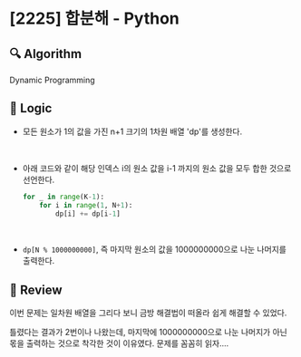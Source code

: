 # [2225] 합분해 - Python

## :mag: Algorithm

Dynamic Programming

## :round_pushpin: Logic

- 모든 원소가 1의 값을 가진 n+1 크기의 1차원 배열 'dp'를 생성한다.

<br />

- 아래 코드와 같이 해당 인덱스 i의 원소 값을 i-1 까지의 원소 값을 모두 합한 것으로 선언한다.
  ```python
  for _ in range(K-1):
      for i in range(1, N+1):
          dp[i] += dp[i-1]
  ```

<br />

- `dp[N % 1000000000]`, 즉 마지막 원소의 값을 1000000000으로 나눈 나머지를 출력한다.

## :memo: Review

이번 문제는 일차원 배열을 그리다 보니 금방 해결법이 떠올라 쉽게 해결할 수 있었다.

틀렸다는 결과가 2번이나 나왔는데, 마지막에 1000000000으로 나눈 나머지가 아닌 몫을 출력하는 것으로 착각한 것이 이유였다. 문제를 꼼꼼히 읽자....
